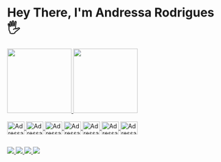 #  Hey There, I'm Andressa Rodrigues  🖐️

<div>
  <a href="https://github.com/AndressaARodrigues">
  <img height="150em" src="https://github-readme-stats.vercel.app/api?username=AndressaARodrigues&show_icons=true&theme=dark&include_all_commits=true&count_private=true"/>
  <img height="150em" src="https://github-readme-stats.vercel.app/api/top-langs/?username=AndressaARodrigues&layout=compact&langs_count=16&theme=dark"/>
</div>
 
<div style="display: inline_block"> <br>
  <img align="center" alt="Adressa.c" height="30" width="40" src="https://cdn.jsdelivr.net/gh/devicons/devicon/icons/c/c-original.svg" />
  <img align="center" alt="Adressa.python" height="30" width="40" src="https://cdn.jsdelivr.net/gh/devicons/devicon/icons/python/python-original.svg" />
  <img align="center" alt="Adressa.html" height="30" width="40" src="https://cdn.jsdelivr.net/gh/devicons/devicon/icons/html5/html5-original.svg" />
  <img align="center" alt="Adressa.css" height="30" width="40" src="https://cdn.jsdelivr.net/gh/devicons/devicon/icons/css3/css3-original.svg" />
  <img align="center" alt="Adressa.javascript" height="30" width="40" src="https://cdn.jsdelivr.net/gh/devicons/devicon/icons/javascript/javascript-original.svg" />
  <img align="center" alt="Adressa.php" height="30" width="40" src="https://cdn.jsdelivr.net/gh/devicons/devicon/icons/php/php-plain.svg" />        
  <img align="center" alt="Adressa.bootstrap" height="30" width="40" src="https://cdn.jsdelivr.net/gh/devicons/devicon/icons/bootstrap/bootstrap-original.svg" />
</div>
  
  ##
  
  <div>
    <a href="https://www.instagram.com/andressa_ar/" target="_blank"> <img src="https://img.shields.io/badge/Instagram-E4405F?style=for-the-badge&logo=instagram&logoColor=white" target="_blank"> </a>
     <a href="https://discord.gg/dxXbH7JB" target="_blank"> <img src="https://img.shields.io/badge/Discord-7289DA?style=for-the-badge&logo=discord&logoColor=white" target="_blank"> </a>
    <a href="mailto:andressaalmeida.aluno@unipampa.edu.br"> <img src="https://img.shields.io/badge/Gmail-D14836?style=for-the-badge&logo=gmail&logoColor=white"
target="_blank"> </a>
      <a href="https://www.linkedin.com/in/andressa-rodrigues-2830331b0/" target="_blank"> <img src="https://img.shields.io/badge/LinkedIn-0077B5?style=for-the-badge&logo=linkedin&logoColor=white" target="_blank"> </a>
    
     
  </div>
